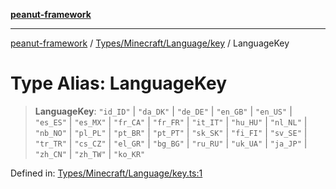 [**peanut-framework**](../../../../../README.md)

***

[peanut-framework](../../../../../modules.md) / [Types/Minecraft/Language/key](../README.md) / LanguageKey

# Type Alias: LanguageKey

> **LanguageKey**: `"id_ID"` \| `"da_DK"` \| `"de_DE"` \| `"en_GB"` \| `"en_US"` \| `"es_ES"` \| `"es_MX"` \| `"fr_CA"` \| `"fr_FR"` \| `"it_IT"` \| `"hu_HU"` \| `"nl_NL"` \| `"nb_NO"` \| `"pl_PL"` \| `"pt_BR"` \| `"pt_PT"` \| `"sk_SK"` \| `"fi_FI"` \| `"sv_SE"` \| `"tr_TR"` \| `"cs_CZ"` \| `"el_GR"` \| `"bg_BG"` \| `"ru_RU"` \| `"uk_UA"` \| `"ja_JP"` \| `"zh_CN"` \| `"zh_TW"` \| `"ko_KR"`

Defined in: [Types/Minecraft/Language/key.ts:1](https://github.com/palmmc/Peanut-Framework/blob/a953dc2db1f7e00237b91b5b1f38f50520700085/PeanutFramework/Types/Minecraft/Language/key.ts#L1)
